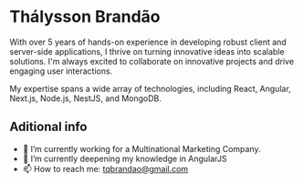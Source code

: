 # Thálysson Brandão

With over 5 years of hands-on experience in developing robust client and server-side applications, I thrive on turning innovative ideas into scalable solutions. I'm always excited to collaborate on innovative projects and drive engaging user interactions.

My expertise spans a wide array of technologies, including React, Angular, Next.js, Node.js, NestJS, and MongoDB.

## Aditional info
- 🔭 I’m currently working for a Multinational Marketing Company.
- 🌱 I’m currently deepening my knowledge in AngularJS
- 📫 How to reach me: tqbrandao@gmail.com
